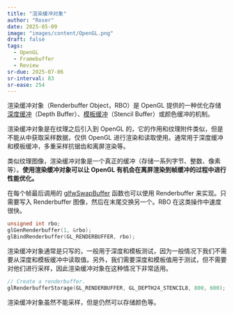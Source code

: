 ```yaml
---
title: "渲染缓冲对象"
author: "Roser"
date: 2025-05-09
image: "images/content/OpenGL.png"
draft: false
tags:
  - OpenGL
  - Framebuffer
  - Review
sr-due: 2025-07-06
sr-interval: 83
sr-ease: 254
---
```

渲染缓冲对象（Renderbuffer Object，RBO）是 OpenGL 提供的一种优化存储[深度缓冲](../深度缓冲)（Depth Buffer）、[模板缓冲](../模板缓冲)（Stencil Buffer）或颜色缓冲的机制。

渲染缓冲对象是在纹理之后引入到 OpenGL 的，它的作用和纹理附件类似，但是不能从中获取采样数据，仅供 OpenGL 进行渲染和读取使用。通常用于深度缓冲和模板缓冲，多重采样抗锯齿和离屏渲染等。

类似纹理图像，渲染缓冲对象是一个真正的缓冲（存储一系列字节、整数、像素等）。**使用渲染缓冲对象可以让 OpenGL 有机会在离屏渲染到帧缓冲的过程中进行性能优化。**

在每个帧最后调用的 [glfwSwapBuffer](../../GLFW-双缓冲渲染) 函数也可以使用 Renderbuffer 来实现。只需要写入 Renderbuffer 图像，然后在末尾交换另一个。RBO 在这类操作中速度很快。

```cpp
unsigned int rbo;
glGenRenderbuffer(1, &rbo);
glBindRenderbuffer(GL_RENDERBUFFER, rbo);
```

渲染缓冲对象通常是只写的，一般用于深度和模板测试，因为一般情况下我们不需要从深度和模板缓冲中读取值。另外，我们需要深度和模板值用于测试，但不需要对他们进行采样，因此渲染缓冲对象在这种情况下非常适用。

```cpp
// Create a renderbuffer.
glRenderbufferStorage(GL_RENDERBUFFER, GL_DEPTH24_STENCIL8, 800, 600);
```

渲染缓冲对象虽然不能采样，但是仍然可以存储颜色等。